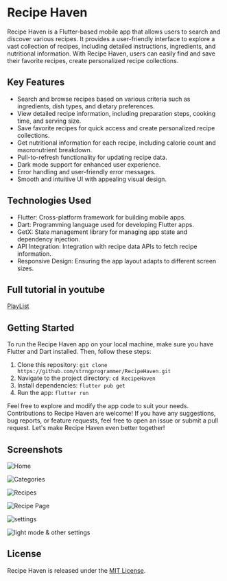 # Recipe Haven

Recipe Haven is a Flutter-based mobile app that allows users to search and discover various recipes. It provides a user-friendly interface to explore a vast collection of recipes, including detailed instructions, ingredients, and nutritional information. With Recipe Haven, users can easily find and save their favorite recipes, create personalized recipe collections.

## Key Features

- Search and browse recipes based on various criteria such as ingredients, dish types, and dietary preferences.
- View detailed recipe information, including preparation steps, cooking time, and serving size.
- Save favorite recipes for quick access and create personalized recipe collections.
- Get nutritional information for each recipe, including calorie count and macronutrient breakdown.
- Pull-to-refresh functionality for updating recipe data.
- Dark mode support for enhanced user experience.
- Error handling and user-friendly error messages.
- Smooth and intuitive UI with appealing visual design.

## Technologies Used

- Flutter: Cross-platform framework for building mobile apps.
- Dart: Programming language used for developing Flutter apps.
- GetX: State management library for managing app state and dependency injection.
- API Integration: Integration with recipe data APIs to fetch recipe information.
- Responsive Design: Ensuring the app layout adapts to different screen sizes.

## Full tutorial in youtube
[PlayList](https://youtube.com/playlist?list=PLWp3_-ABH006Ny2WCEEaptMY62mc_h7F4)


## Getting Started

To run the Recipe Haven app on your local machine, make sure you have Flutter and Dart installed. Then, follow these steps:

1. Clone this repository: `git clone https://github.com/strngprogrammer/RecipeHaven.git`
2. Navigate to the project directory: `cd RecipeHaven`
3. Install dependencies: `flutter pub get`
4. Run the app: `flutter run`

Feel free to explore and modify the app code to suit your needs. Contributions to Recipe Haven are welcome! If you have any suggestions, bug reports, or feature requests, feel free to open an issue or submit a pull request. Let's make Recipe Haven even better together!

## Screenshots

![Home](screenshots/photo_2023-07-15_18-57-07.jpg)

![Categories](screenshots/photo_2023-07-15_18-57-13.jpg)

![Recipes](screenshots/photo_2023-07-15_18-57-19.jpg)

![Recipe Page](screenshots/photo_2023-07-15_18-57-27.jpg)

![settings](screenshots/photo_2023-07-15_18-57-29.jpg)

![light mode & other settings](screenshots/photo_2023-07-15_18-57-31.jpg)

## License

Recipe Haven is released under the [MIT License](LICENSE).
